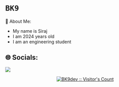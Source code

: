 # ```BK9```

 💫 About Me:
 
- My name is Siraj 
- I am 2024 years old 
- I am an engineering student

## 🌐 Socials:
  <a href="https://whatsapp.com/channel/0029VaGPfAx17En4dklujt3n"><img src="https://img.shields.io/badge/WhatsApp-25D366?style=for-the-badge&logo=whatsapp&logoColor=white" />

<p align="center"><img src="https://profile-counter.glitch.me/{BK9dev}/count.svg" alt="BK9dev :: Visitor's Count" /></p>


